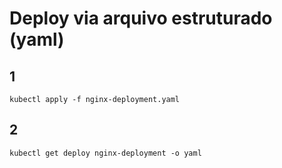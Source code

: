 # Deploy via arquivo estruturado (yaml)

## 1

```shell
kubectl apply -f nginx-deployment.yaml
```

## 2

```shell
kubectl get deploy nginx-deployment -o yaml
```

